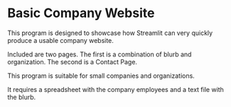 # Basic Company Website

This program is designed to showcase how Streamlit can very quickly produce a usable company website.

Included are two pages. The first is a combination of blurb and organization. The second is a Contact Page.

This program is suitable for small companies and organizations.

It requires a spreadsheet with the company employees and a text file with the blurb.